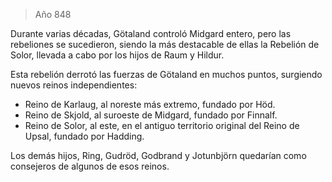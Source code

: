> Año 848

Durante varias décadas, Götaland controló Midgard entero, pero las rebeliones se sucedieron, siendo la más destacable de ellas la Rebelión de Solor, llevada a cabo por los hijos de Raum y Hildur.

Esta rebelión derrotó las fuerzas de Götaland en muchos puntos, surgiendo nuevos reinos independientes:
* Reino de Karlaug, al noreste más extremo, fundado por Höd.
* Reino de Skjold, al suroeste de Midgard, fundado por Finnalf.
* Reino de Solor, al este, en el antiguo territorio original del Reino de Upsal, fundado por Hadding.

Los demás hijos, Ring, Gudröd, Godbrand y Jotunbjörn quedarían como consejeros de algunos de esos reinos.